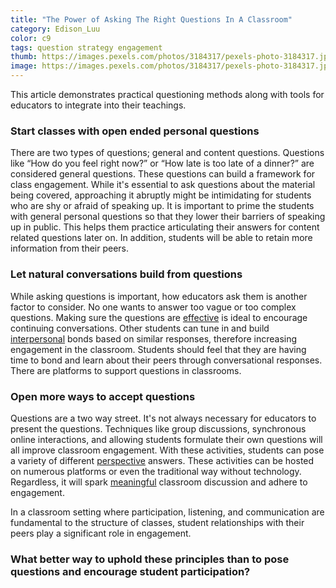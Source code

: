 ```yaml
---
title: "The Power of Asking The Right Questions In A Classroom"
category: Edison_Luu
color: c9
tags: question strategy engagement
thumb: https://images.pexels.com/photos/3184317/pexels-photo-3184317.jpeg?auto=compress&cs=tinysrgb&w=350
image: https://images.pexels.com/photos/3184317/pexels-photo-3184317.jpeg?auto=compress&cs=tinysrgb&w=600
---
```

This article demonstrates practical questioning methods along with tools for educators to integrate into their teachings.

<!--more-->

### Start classes with open ended personal questions ###
There are two types of questions; general and content questions. Questions like “How do you feel right now?” or “How late is too late of a dinner?” are considered general questions. These questions can build a framework for class engagement. While it's essential to ask questions about the material being covered, approaching it abruptly might be intimidating for students who are shy or afraid of speaking up. It is important to prime the students with general personal questions so that they lower their barriers of speaking up in public. This helps them practice articulating their answers for content related questions later on. In addition, students will be able to retain more information from their peers.

### Let natural conversations build from questions ###
While asking questions is important, how educators ask them is another factor to consider. No one wants to answer too vague or too complex questions. Making sure the questions are [effective] is ideal to encourage continuing conversations. Other students can tune in and build [interpersonal] bonds based on similar responses, therefore increasing engagement in the classroom. Students should feel that they are having time to bond and learn about their peers through conversational responses. There are platforms to support questions in classrooms.

### Open more ways to accept questions ###
Questions are a two way street. It's not always necessary for educators to present the questions. Techniques like group discussions, synchronous online interactions, and allowing students formulate their own questions will all improve classroom engagement. With these activities, students can pose a variety of different [perspective] answers. These activities can be hosted on numerous platforms or even the traditional way without technology. Regardless, it will spark [meaningful] classroom discussion and adhere to engagement.

In a classroom setting where participation, listening, and communication are fundamental to the structure of classes, student relationships with their peers play a significant role in engagement.

### What better way to uphold these principles than to pose questions and encourage student participation? ###



[AskClass]: https://askclass.com

[Typeform]: https://www.typeform.com/

[perspective]: https://teaching.cornell.edu/teaching-resources/engaging-students/using-effective-questions

[effective]: https://www.nytimes.com/2020/05/19/smarter-living/how-to-have-a-fun-conversation-again.html

[interpersonal]: https://hbr.org/2018/05/the-surprising-power-of-questions

[meaningful]: https://www.insidehighered.com/advice/2018/05/08/engaging-students-making-them-ask-critical-questions-opinion?v2